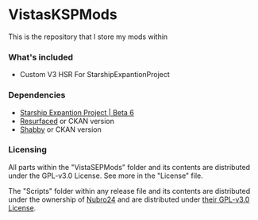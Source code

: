 # VistasKSPMods
This is the repository that I store my mods within

### What's included
- Custom V3 HSR For StarshipExpantionProject


### Dependencies

- [Starship Expantion Project | Beta 6](https://github.com/Kari1407/Starship-Expansion-Project/releases/tag/v3.0.0-b6)
- [Resurfaced](https://github.com/Tantares/Resurfaced/releases/) or CKAN version
- [Shabby](https://github.com/KSPModdingLibs/Shabby/releases) or CKAN version

### Licensing

All parts within the "VistaSEPMods" folder and its contents are distributed under the GPL-v3.0 License. See more in the "License" file.

The "Scripts" folder within any release file and its contents are distributed under the ownership of [Nubro24](https://github.com/Nubro24/KSP_Starship-kOS-Interface/tree/main) and are distributed under [their GPL-v3.0 License](https://github.com/Nubro24/KSP_Starship-kOS-Interface/blob/main/LICENSE).

